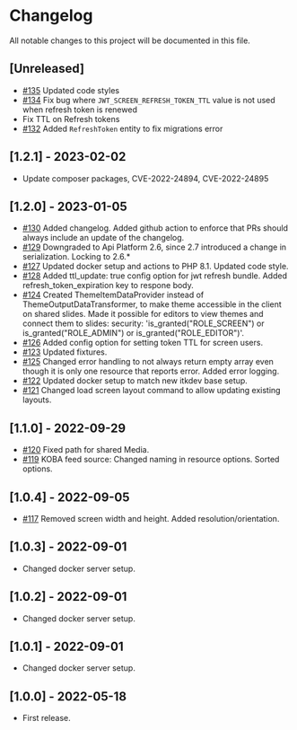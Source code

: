 # Changelog

All notable changes to this project will be documented in this file.

## [Unreleased]

- [#135](https://github.com/os2display/display-api-service/pull/135)
  Updated code styles
- [#134](https://github.com/os2display/display-api-service/pull/134) Fix bug where `JWT_SCREEN_REFRESH_TOKEN_TTL` value is not used when refresh token is renewed 
- Fix TTL on Refresh tokens 
- [#132](https://github.com/os2display/display-api-service/pull/132) 
Added `RefreshToken` entity to fix migrations error

## [1.2.1] - 2023-02-02
- Update composer packages, CVE-2022-24894, CVE-2022-24895

## [1.2.0] - 2023-01-05

- [#130](https://github.com/os2display/display-api-service/pull/130)
Added changelog.
Added github action to enforce that PRs should always include an update of the changelog.
- [#129](https://github.com/os2display/display-api-service/pull/129)
Downgraded to Api Platform 2.6, since 2.7 introduced a change in serialization. Locking to 2.6.*
- [#127](https://github.com/os2display/display-api-service/pull/127)
Updated docker setup and actions to PHP 8.1.
Updated code style.
- [#128](https://github.com/os2display/display-api-service/pull/128)
Added ttl_update: true config option for jwt refresh bundle.
Added refresh_token_expiration key to respone body.
- [#124](https://github.com/os2display/display-api-service/pull/124)
Created ThemeItemDataProvider instead of
ThemeOutputDataTransformer, to make theme accessible in the client on shared slides.
Made it possible for editors to view themes and connect them to slides: security: 'is_granted("ROLE_SCREEN") or
is_granted("ROLE_ADMIN") or is_granted("ROLE_EDITOR")'.
- [#126](https://github.com/os2display/display-api-service/pull/126)
Added config option for setting token TTL for screen users.
- [#123](https://github.com/os2display/display-api-service/pull/123)
Updated fixtures.
- [#125](https://github.com/os2display/display-api-service/pull/125)
Changed error handling to not always return empty array even though it is only one resource that reports error.
Added error logging.
- [#122](https://github.com/os2display/display-api-service/pull/122)
Updated docker setup to match new itkdev base setup.
- [#121](https://github.com/os2display/display-api-service/pull/121)
Changed load screen layout command to allow updating existing layouts.

## [1.1.0] - 2022-09-29

- [#120](https://github.com/os2display/display-api-service/pull/120)
Fixed path for shared Media.
- [#119](https://github.com/os2display/display-api-service/pull/119)
KOBA feed source: Changed naming in resource options. Sorted options.

## [1.0.4] - 2022-09-05

- [#117](https://github.com/os2display/display-api-service/pull/117)
Removed screen width and height. Added resolution/orientation.

## [1.0.3] - 2022-09-01

- Changed docker server setup.

## [1.0.2] - 2022-09-01

- Changed docker server setup.

## [1.0.1] - 2022-09-01

- Changed docker server setup.

## [1.0.0] - 2022-05-18

- First release.
